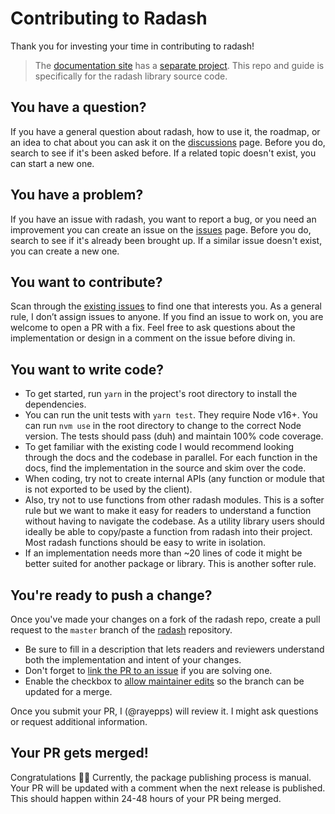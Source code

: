 # Contributing to Radash

Thank you for investing your time in contributing to radash!

> The [documentation site](https://radash-docs.vercel.app) has a [separate project](https://github.com/rayepps/radash-docs). This repo and guide is specifically for the radash library source code.

## You have a question?

If you have a general question about radash, how to use it, the roadmap, or an idea to chat about you can ask it on the [discussions](https://github.com/rayepps/radash/discussions) page. Before you do, search to see if it's been asked before. If a related topic doesn't exist, you can start a new one.

## You have a problem?

If you have an issue with radash, you want to report a bug, or you need an improvement you can create an issue on the [issues](https://github.com/rayepps/radash/issues) page. Before you do, search to see if it's already been brought up. If a similar issue doesn't exist, you can create a new one.

## You want to contribute?

Scan through the [existing issues](https://github.com/rayepps/radash/issues) to find one that interests you. As a general rule, I don’t assign issues to anyone. If you find an issue to work on, you are welcome to open a PR with a fix. Feel free to ask questions about the implementation or design in a comment on the issue before diving in.

## You want to write code?

- To get started, run `yarn` in the project's root directory to install the dependencies.
- You can run the unit tests with `yarn test`. They require Node v16+. You can run `nvm use` in the root directory to change to the correct Node version. The tests should pass (duh) and maintain 100% code coverage.
- To get familiar with the existing code I would recommend looking through the docs and the codebase in parallel. For each function in the docs, find the implementation in the source and skim over the code.
- When coding, try not to create internal APIs (any function or module that is not exported to be used by the client).
- Also, try not to use functions from other radash modules. This is a softer rule but we want to make it easy for readers to understand a function without having to navigate the codebase. As a utility library users should ideally be able to copy/paste a function from radash into their project. Most radash functions should be easy to write in isolation.
- If an implementation needs more than ~20 lines of code it might be better suited for another package or library. This is another softer rule.

## You're ready to push a change?

Once you've made your changes on a fork of the radash repo, create a pull request to the `master` branch of the [radash](https://github.com/rayepps/radash) repository.

- Be sure to fill in a description that lets readers and reviewers understand both the implementation and intent of your changes.
- Don't forget to [link the PR to an issue](https://docs.github.com/en/issues/tracking-your-work-with-issues/linking-a-pull-request-to-an-issue) if you are solving one.
- Enable the checkbox to [allow maintainer edits](https://docs.github.com/en/github/collaborating-with-issues-and-pull-requests/allowing-changes-to-a-pull-request-branch-created-from-a-fork) so the branch can be updated for a merge.

Once you submit your PR, I (@rayepps) will review it. I might ask questions or request additional information.

## Your PR gets merged!

Congratulations :tada::tada: Currently, the package publishing process is manual. Your PR will be updated with a comment when the next release is published. This should happen within 24-48 hours of your PR being merged.
